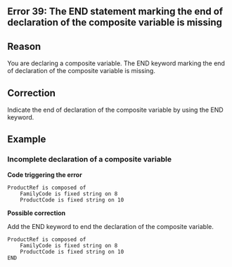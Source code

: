 
## Error 39: The END statement marking the end of declaration of the composite variable is missing
			



<a name="NOTE1"></a>
<a name="NOTE1_1"></a>


## Reason
<a name="reason_ELTTEXTE000083"></a>
You are declaring a composite variable. The END keyword marking the end of declaration of the composite variable is missing. 

<a name="NOTE2"></a>
<a name="NOTE2_1"></a>


## Correction
<a name="correction_ELTTEXTE000107"></a>
Indicate the end of declaration of the composite variable by using the END keyword. 

<a name="NOTE3"></a>
<a name="NOTE3_1"></a>


## Example
<a name="example_ELTTEXTE000131"></a>


### Incomplete declaration of a composite variable
<a name="incomplete_declaration_composite_variable_ELTPARAGRAPHE000025"></a>

**Code triggering the error** 


```wl
ProductRef is composed of
	FamilyCode is fixed string on 8
	ProductCode is fixed string on 10
```




**Possible correction**

Add the END keyword to end the declaration of the composite variable. 


```wl
ProductRef is composed of
	FamilyCode is fixed string on 8
	ProductCode is fixed string on 10
END
```



